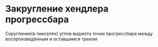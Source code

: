 # Закругление хендлера прогрессбара
Скругление(в пикселях) углов виджета точки прогрессбара между воспроизведённым и оставшимся треком